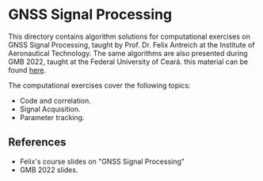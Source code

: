 # GNSS Signal Processing

This directory contains algorithm solutions for computational exercises on GNSS Signal Processing, taught by Prof. Dr. Felix Antreich at the Institute of Aeronautical Technology. The same algorithms are also presented during GMB 2022, taught at the Federal University of Ceará. this material can be found [here].

The computational exercises cover the following topics:
- Code and correlation.
- Signal Acquisition.
- Parameter tracking.

## References

- Felix's course slides on "GNSS Signal Processing"
- GMB 2022 slides.

[here]: https://server.gage.upc.edu/TEACHING_MATERIAL/GMB2022/SOFTWARE/
